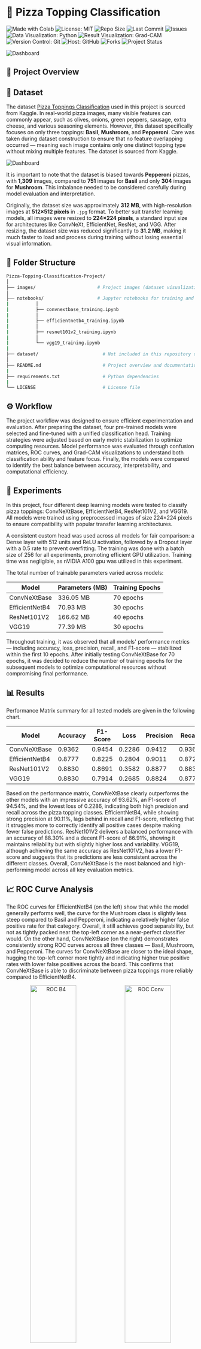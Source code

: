 # 🍕 Pizza Topping Classification
<p align="left">
  <img src="https://img.shields.io/badge/Made%20With-Colab-blue?logo=googlecolab&logoColor=white&label=Made%20With" alt="Made with Colab">
  <img src="https://img.shields.io/badge/License-MIT-green.svg" alt="License: MIT">
  <img src="https://img.shields.io/github/repo-size/ShaikhBorhanUddin/Pizza-Topping-Classification-Project" alt="Repo Size">
  <img src="https://img.shields.io/github/last-commit/ShaikhBorhanUddin/Pizza-Topping-Classification-Project" alt="Last Commit">
  <img src="https://img.shields.io/github/issues/ShaikhBorhanUddin/Pizza-Topping-Classification-Project" alt="Issues">
  <img src="https://img.shields.io/badge/Data%20Visualization-Python-yellow?logo=python" alt="Data Visualization: Python">
  <img src="https://img.shields.io/badge/Result%20Visualization-Grad--CAM-red?style=flat" alt="Result Visualization: Grad-CAM">
  <img src="https://img.shields.io/badge/Version%20Control-Git-orange?logo=git" alt="Version Control: Git">
  <img src="https://img.shields.io/badge/Host-GitHub-black?logo=github" alt="Host: GitHub">
  <img src="https://img.shields.io/github/forks/ShaikhBorhanUddin/Pizza-Topping-Classification-Project?style=social" alt="Forks">
  <img src="https://img.shields.io/badge/Project-Completed-brightgreen" alt="Project Status">
</p>

![Dashboard](https://github.com/ShaikhBorhanUddin/Pizza-Topping-Classification-Project/blob/main/images/pizza_title_edit.png?raw=true)

## 📝 Project Overview

## 📂 Dataset

The dataset [Pizza Toppings Classification](https://www.kaggle.com/datasets/gauravduttakiit/pizza-toppings-classification) used in this project is sourced from Kaggle. In real-world pizza images, many visible features can commonly appear, such as olives, onions, green peppers, sausage, extra cheese, and various seasoning elements. However, this dataset specifically focuses on only three toppings: **Basil**, **Mushroom**, and **Pepperoni**. Care was taken during dataset construction to ensure that no feature overlapping occurred — meaning each image contains only one distinct topping type without mixing multiple features.
The dataset  is sourced from Kaggle.

![Dashboard](https://github.com/ShaikhBorhanUddin/Pizza-Topping-Classification-Project/blob/main/images/dataset_image.png?raw=true)

It is important to note that the dataset is biased towards **Pepperoni** pizzas, with **1,309** images, compared to **751** images for **Basil** and only **304** images for **Mushroom**. This imbalance needed to be considered carefully during model evaluation and interpretation.

Originally, the dataset size was approximately **312 MB**, with high-resolution images at **512×512 pixels** in `.jpg` format. To better suit transfer learning models, all images were resized to **224×224 pixels**, a standard input size for architectures like ConvNeXt, EfficientNet, ResNet, and VGG. After resizing, the dataset size was reduced significantly to **31.2 MB**, making it much faster to load and process during training without losing essential visual information.

## 📁 Folder Structure
```bash
Pizza-Topping-Classification-Project/ 
│ 
├── images/                       # Project images (dataset visualization, confusion matrix, ROC curves, Grad-CAMs)
│ 
├── notebooks/                    # Jupyter notebooks for training and evaluation 
|          │ 
|          ├── convnextbase_training.ipynb 
|          │ 
|          ├── efficientnetb4_training.ipynb 
|          │
|          ├── resnet101v2_training.ipynb 
|          │ 
|          └── vgg19_training.ipynb 
|
├── dataset/                        # Not included in this repository due to large number of images
│ 
├── README.md                       # Project overview and documentation 
|
├── requirements.txt                # Python dependencies 
|
└── LICENSE                         # License file
```

## ⚙️ Workflow

The project workflow was designed to ensure efficient experimentation and evaluation.
After preparing the dataset, four pre-trained models were selected and fine-tuned with a unified classification head. Training strategies were adjusted based on early metric stabilization to optimize computing resources.
Model performance was evaluated through confusion matrices, ROC curves, and Grad-CAM visualizations to understand both classification ability and feature focus.
Finally, the models were compared to identify the best balance between accuracy, interpretability, and computational efficiency.

## 🧪 Experiments

In this project, four different deep learning models were tested to classify pizza toppings: ConvNeXtBase, EfficientNetB4, ResNet101V2, and VGG19. All models were trained using preprocessed images of size 224×224 pixels to ensure compatibility with popular transfer learning architectures.

A consistent custom head was used across all models for fair comparison: a Dense layer with 512 units and ReLU activation, followed by a Dropout layer with a 0.5 rate to prevent overfitting. The training was done with a batch size of 256 for all experiments, promoting efficient GPU utilization. Training time was negligible, as nVIDIA A100 gpu was utilized in this experiment.

The total number of trainable parameters varied across models:

| Model           | Parameters (MB) | Training Epochs |
|-----------------|-----------------|-----------------|
| ConvNeXtBase    | 336.05 MB        | 70 epochs       |
| EfficientNetB4  | 70.93 MB         | 30 epochs       |
| ResNet101V2     | 166.62 MB        | 40 epochs       |
| VGG19           | 77.39 MB         | 30 epochs       |

Throughout training, it was observed that all models' performance metrics — including accuracy, loss, precision, recall, and F1-score — stabilized within the first 10 epochs. After initially testing ConvNeXtBase for 70 epochs, it was decided to reduce the number of training epochs for the subsequent models to optimize computational resources without compromising final performance.

## 📊 Results

Performance Matrix summary for all tested models are given in the following chart.

| Model          | Accuracy | F1-Score | Loss   | Precision | Recall  |
|----------------|----------|----------|--------|-----------|---------|
| ConvNeXtBase   | 0.9362   | 0.9454   | 0.2286 | 0.9412    | 0.9362  |
| EfficientNetB4 | 0.8777   | 0.8225   | 0.2804 | 0.9011    | 0.8723  |
| ResNet101V2    | 0.8830   | 0.8691   | 0.3582 | 0.8877    | 0.8830  |
| VGG19          | 0.8830   | 0.7914   | 0.2685 | 0.8824    | 0.8777  |

Based on the performance matrix, ConvNeXtBase clearly outperforms the other models with an impressive accuracy of 93.62%, an F1-score of 94.54%, and the lowest loss of 0.2286, indicating both high precision and recall across the pizza topping classes. EfficientNetB4, while showing strong precision at 90.11%, lags behind in recall and F1-score, reflecting that it struggles more to correctly identify all positive cases despite making fewer false predictions. ResNet101V2 delivers a balanced performance with an accuracy of 88.30% and a decent F1-score of 86.91%, showing it maintains reliability but with slightly higher loss and variability. VGG19, although achieving the same accuracy as ResNet101V2, has a lower F1-score and suggests that its predictions are less consistent across the different classes. Overall, ConvNeXtBase is the most balanced and high-performing model across all key evaluation metrics.

## 📈 ROC Curve Analysis

The ROC curves for EfficientNetB4 (on the left) show that while the model generally performs well, the curve for the Mushroom class is slightly less steep compared to Basil and Pepperoni, indicating a relatively higher false positive rate for that category. Overall, it still achieves good separability, but not as tightly packed near the top-left corner as a near-perfect classifier would. On the other hand, ConvNeXtBase (on the right) demonstrates consistently strong ROC curves across all three classes — Basil, Mushroom, and Pepperoni. The curves for ConvNeXtBase are closer to the ideal shape, hugging the top-left corner more tightly and indicating higher true positive rates with lower false positives across the board. This confirms that ConvNeXtBase is able to discriminate between pizza toppings more reliably compared to EfficientNetB4.

<p align="center">
  <img src="https://github.com/ShaikhBorhanUddin/Pizza-Topping-Classification-Project/blob/main/images/roc_b4.png?raw=true" alt="ROC B4" width="49.5%" />
  <img src="https://github.com/ShaikhBorhanUddin/Pizza-Topping-Classification-Project/blob/main/images/roc_conv.png?raw=true" alt="ROC Conv" width="49.5%" />
</p>

For ResNet101V2 (on the left) and VGG19 (on the right), the ROC curves also show strong class separability, although they slightly lag behind ConvNeXtBase. In ResNet101V2, the Pepperoni and Basil classes maintain high AUC behavior, but the Mushroom curve dips slightly compared to others, hinting at minor difficulty in distinguishing that category. Similarly, VGG19's ROC curves are overall strong but exhibit slight variability in the Mushroom class as well. Both models perform admirably, especially for Pepperoni, but the minor inconsistencies, especially around Mushroom classification, reveal that their class separability is not as uniformly high as ConvNeXtBase.

<p align="center">
  <img src="https://github.com/ShaikhBorhanUddin/Pizza-Topping-Classification-Project/blob/main/images/roc_resnet.png?raw=true" alt="ROC ResNet" width="49.5%" />
  <img src="https://github.com/ShaikhBorhanUddin/Pizza-Topping-Classification-Project/blob/main/images/roc_vgg.png?raw=true" alt="ROC VGG" width="49.5%" />
</p>

Overall, ConvNeXtBase again stands out with the most consistent and highest-performing ROC curves, confirming it as the top model in terms of both classification accuracy and class discrimination.

## 📉 Confusion Matrix

In the confusion matrices, EfficientNetB4 shows strong performance in correctly identifying Pepperoni pizzas but struggles more with distinguishing Basil pizzas, misclassifying a significant portion as Pepperoni. Mushroom classification also shows moderate confusion, which suggests that EfficientNetB4 has difficulty in separating the Mushroom category clearly from others. In contrast, ConvNeXtBase delivers an overall much stronger and more balanced classification across all three toppings. It maintains high true positives for Basil, Mushroom, and Pepperoni, with only minimal misclassifications between classes. Notably, it achieves particularly good separation for the Mushroom class, an area where EfficientNetB4 had visible confusion, reflecting ConvNeXtBase’s superior feature extraction and generalization ability in this task.

<p align="center">
  <img src="https://github.com/ShaikhBorhanUddin/Pizza-Topping-Classification-Project/blob/main/images/cm_b4.png?raw=true" alt="EfficientNetB4 Confusion Matrix" width="49.5%" />
  <img src="https://github.com/ShaikhBorhanUddin/Pizza-Topping-Classification-Project/blob/main/images/cm_conv.png?raw=true" alt="ConvNeXt Confusion Matrix" width="49.5%" />
</p>

Looking at ResNet101V2 and VGG19, both models exhibit strong performance for Pepperoni pizzas, correctly classifying the majority of samples. However, they show slightly more confusion when it comes to Basil and Mushroom, particularly with ResNet101V2 where a noticeable portion of Basil samples are misclassified as Pepperoni. VGG19 manages better balance overall but still misclassifies some Mushroom pizzas as either Basil or Pepperoni, indicating a slight weakness in differentiating the more subtle topping differences. While both models handle Pepperoni exceptionally well, their slight struggles with Mushroom prevent them from matching the clean separation achieved by ConvNeXtBase.

<p align="center">
  <img src="https://github.com/ShaikhBorhanUddin/Pizza-Topping-Classification-Project/blob/main/images/cm_resnet.png?raw=true" alt="Confusion Matrix ResNet" width="49.5%" />
  <img src="https://github.com/ShaikhBorhanUddin/Pizza-Topping-Classification-Project/blob/main/images/cm_vgg.png?raw=true" alt="Confusion Matrix VGG" width="49.5%" />
</p>

Overall, **ConvNeXtBase** emerges as the most balanced and robust model among all, demonstrating superior accuracy and minimal class confusion across all pizza topping categories.

## 🔥 Grad-CAM Visualization

Since the dataset used for the Pizza Topping Classification project is relatively small and somewhat biased, perfect visual focus from the models was not expected. Grad-CAM visualizations help in interpreting how the models "see" the toppings and where they concentrate their attention during prediction. While basic visual localization was achieved, some inconsistencies and diffused focus areas were understandable given the data limitations. Additionally, more advanced visualization techniques like Grad-CAM++ or Score-CAM were not applied, as they would have been unnecessarily complex for the scope of this project.

<p align="center">
  <img src="https://github.com/ShaikhBorhanUddin/Pizza-Topping-Classification-Project/blob/main/images/gradcam_b4_basil.png?raw=true" alt="GradCAM B4 Basil" width="49.5%" />
  <img src="https://github.com/ShaikhBorhanUddin/Pizza-Topping-Classification-Project/blob/main/images/gradcam_b4_mushroom.png?raw=true" alt="GradCAM B4 Mushroom" width="49.5%" />
</p>

The first two Grad-CAM images belong to EfficientNetB4, focusing on Basil and Mushroom pizzas. For the Basil pizza, the model predominantly concentrates its attention around the center where basil leaves typically appear, though there is noticeable attention spillover toward the edges. For the Mushroom pizza, EfficientNetB4 captures a broader activation across the pizza surface, identifying mushroom patches but with less sharply defined regions, indicating that while the model recognizes the topping, it does not localize it very precisely.

<p align="center">
  <img src="https://github.com/ShaikhBorhanUddin/Pizza-Topping-Classification-Project/blob/main/images/gradcam_conv_mushroom.png?raw=true" alt="GradCAM Mushroom" width="49.5%" />
  <img src="https://github.com/ShaikhBorhanUddin/Pizza-Topping-Classification-Project/blob/main/images/gradcam_conv_pepperoni.png?raw=true" alt="GradCAM Pepperoni" width="49.5%" />
</p>

The second row features ConvNeXtBase Grad-CAMs for Mushroom and Pepperoni pizzas. The Mushroom heatmap shows a tighter and more concentrated activation around mushroom areas compared to EfficientNetB4, suggesting better feature localization. For Pepperoni, ConvNeXtBase achieves very sharp focus, highlighting the individual pepperoni slices with high intensity. This suggests that ConvNeXtBase not only recognizes the topping well but also pinpoints its physical locations much more accurately.

<p align="center">
  <img src="https://github.com/ShaikhBorhanUddin/Pizza-Topping-Classification-Project/blob/main/images/gradcam_resnet_pepperoni.png?raw=true" alt="GradCAM ResNet Pepperoni" width="49.5%" />
  <img src="https://github.com/ShaikhBorhanUddin/Pizza-Topping-Classification-Project/blob/main/images/gradcam_resnet_basil.png?raw=true" alt="GradCAM ResNet Basil" width="49.5%" />
</p>

The third row shows the Grad-CAM outputs for ResNet101V2, visualizing Pepperoni and Basil pizzas. ResNet101V2 captures the general area of the Pepperoni toppings fairly well but with slightly more diffused and scattered attention compared to ConvNeXtBase. For the Basil pizza, ResNet101V2's attention is reasonably centered but tends to spread toward irrelevant parts of the pizza crust, suggesting the model picks up both topping-specific and some background features during classification.

<p align="center">
  <img src="https://github.com/ShaikhBorhanUddin/Pizza-Topping-Classification-Project/blob/main/images/gradcam_vgg_basil.png?raw=true" alt="GradCAM VGG Basil" width="49.5%" />
  <img src="https://github.com/ShaikhBorhanUddin/Pizza-Topping-Classification-Project/blob/main/images/gradcam_vgg_mushroom.png?raw=true" alt="GradCAM VGG Mushroom" width="49.5%" />
</p>

The fourth and final row contains the Grad-CAM visualizations for VGG19, focusing on Basil and Mushroom pizzas. For both toppings, VGG19 shows broader and less concentrated heatmaps, indicating a less precise understanding of the toppings compared to the other models. Although the model correctly identifies the topping regions, the activations often cover unnecessary parts of the image, such as the pizza base or surrounding background, which may slightly impact classification clarity.

In conclusion, ConvNeXtBase produced the sharpest and most accurate Grad-CAM attention maps, clearly focusing on the toppings and outperforming the other models in visual localization.

## 🔮 Future Developments

Although the current project successfully demonstrates pizza topping classification using deep learning and Grad-CAM visualization, there are several potential future improvements:

- The current dataset focuses only on three toppings: basil, mushroom, and pepperoni. Future work could introduce more toppings (such as olives, onions, sausages, and green peppers) and mixed toppings scenarios, making the model more robust and closer to real-world pizzas.

- The dataset is notably biased toward pepperoni images. Future datasets could be better balanced to ensure the model does not develop a bias toward the majority class.

- Currently, each image has only one topping. Extending the model for multi-label classification would allow detecting multiple toppings present in a single pizza image — a more realistic and challenging setup.

- Grad-CAM was used for explainability. Future improvements could involve techniques like **Grad-CAM++** and **Score-CAM** for even sharper and more localized explanations without significantly increasing model complexity.

- The ConvNeXtBase model is highly accurate but large (around 1GB). Model compression, pruning, quantization, or knowledge distillation techniques could make deployment lighter without sacrificing much accuracy.

- A **Flask** or **FastAPI**-based deployment where users can upload pizza images and get topping predictions with Grad-CAM visualizations would enhance usability and accessibility.

- Synthetic pizza images could be generated using **GAN**s (Generative Adversarial Networks) to expand the dataset without manual labeling, particularly for underrepresented toppings.

- Exploring newer or more lightweight models like **ConvNeXtV2**, **MobileViT**, or **CoAtNet** could offer better trade-offs between accuracy and computational cost.

## 🛠️ Technology Used

`Python 3.10+` `TensorFlow 2.15` `Keras` `OpenCV` `Matplotlib ` `Seaborn` `Scikit-learn` `Google Colab Pro` `Kaggle` `Grad-CAM`

This project was developed using ***Python 3.10+*** as the core programming language. The deep learning models were built and trained using ***TensorFlow 2.15*** alongside ***Keras***, which provided a high-level, user-friendly API for model design and training. ***OpenCV*** was utilized for image preprocessing tasks, including reading and resizing the input images to match the models' input size requirements. For visualization and performance analysis, ***Matplotlib*** and ***Seaborn*** were employed to plot confusion matrices, ROC curves, and Grad-CAM outputs. ***Scikit-learn*** was instrumental in calculating evaluation metrics such as accuracy, F1-score, precision, and recall, as well as for generating ROC curve data. The training was conducted on ***Google Colab Pro*** to leverage powerful GPU resources (A100) for faster experimentation. The pizza topping dataset was sourced from ***Kaggle***, where initial exploration and verification of data quality were also performed.

## 📄 Licence

## 📬 Contact


